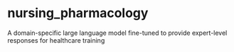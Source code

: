 # nursing_pharmacology
A domain-specific large language model fine-tuned to provide expert-level responses for healthcare training 
